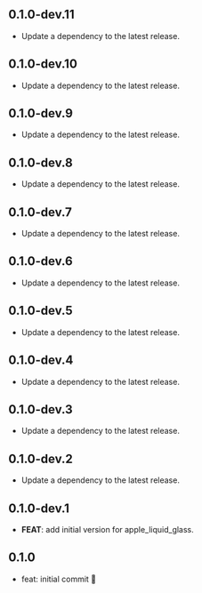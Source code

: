 ## 0.1.0-dev.11

 - Update a dependency to the latest release.

## 0.1.0-dev.10

 - Update a dependency to the latest release.

## 0.1.0-dev.9

 - Update a dependency to the latest release.

## 0.1.0-dev.8

 - Update a dependency to the latest release.

## 0.1.0-dev.7

 - Update a dependency to the latest release.

## 0.1.0-dev.6

 - Update a dependency to the latest release.

## 0.1.0-dev.5

 - Update a dependency to the latest release.

## 0.1.0-dev.4

 - Update a dependency to the latest release.

## 0.1.0-dev.3

 - Update a dependency to the latest release.

## 0.1.0-dev.2

 - Update a dependency to the latest release.

## 0.1.0-dev.1

 - **FEAT**: add initial version for apple_liquid_glass.

## 0.1.0

- feat: initial commit 🎉
